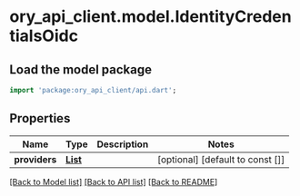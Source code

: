 # ory_api_client.model.IdentityCredentialsOidc

## Load the model package
```dart
import 'package:ory_api_client/api.dart';
```

## Properties
Name | Type | Description | Notes
------------ | ------------- | ------------- | -------------
**providers** | [**List<IdentityCredentialsOidcProvider>**](IdentityCredentialsOidcProvider.md) |  | [optional] [default to const []]

[[Back to Model list]](../README.md#documentation-for-models) [[Back to API list]](../README.md#documentation-for-api-endpoints) [[Back to README]](../README.md)


